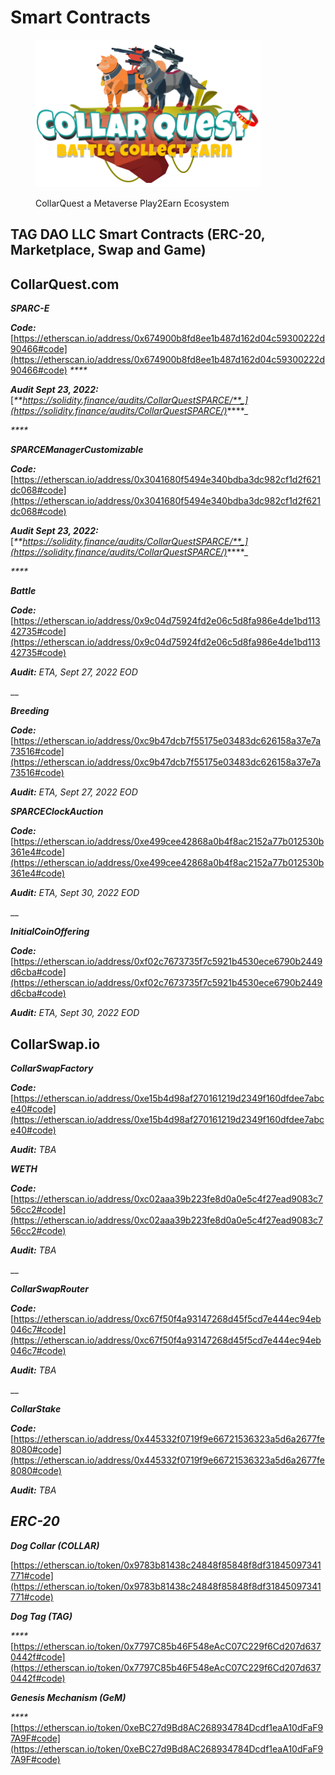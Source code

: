 # Smart Contracts

<figure><img src="../../.gitbook/assets/CQ-Title.png" alt=""><figcaption><p>CollarQuest a Metaverse Play2Earn Ecosystem</p></figcaption></figure>

## TAG DAO LLC Smart Contracts (ERC-20, Marketplace, Swap and Game)

## **CollarQuest.com**

_**SPARC-E**_

_**Code:**_ [https://etherscan.io/address/0x674900b8fd8ee1b487d162d04c59300222d90466#code](https://etherscan.io/address/0x674900b8fd8ee1b487d162d04c59300222d90466#code) _****_&#x20;

_**Audit Sept 23, 2022:**_ [_**https://solidity.finance/audits/CollarQuestSPARCE/**_](https://solidity.finance/audits/CollarQuestSPARCE/)_****_

_****_

_**SPARCEManagerCustomizable**_

_**Code:**_ [https://etherscan.io/address/0x3041680f5494e340bdba3dc982cf1d2f621dc068#code](https://etherscan.io/address/0x3041680f5494e340bdba3dc982cf1d2f621dc068#code)

_**Audit Sept 23, 2022:**_ [_**https://solidity.finance/audits/CollarQuestSPARCE/**_](https://solidity.finance/audits/CollarQuestSPARCE/)_****_

_****_

_**Battle**_

_**Code:**_ [https://etherscan.io/address/0x9c04d75924fd2e06c5d8fa986e4de1bd11342735#code](https://etherscan.io/address/0x9c04d75924fd2e06c5d8fa986e4de1bd11342735#code)

_**Audit:** ETA, Sept 27, 2022 EOD_

__

_**Breeding**_

_**Code:**_ [https://etherscan.io/address/0xc9b47dcb7f55175e03483dc626158a37e7a73516#code](https://etherscan.io/address/0xc9b47dcb7f55175e03483dc626158a37e7a73516#code)

_**Audit:** ETA, Sept 27, 2022 EOD_



_**SPARCEClockAuction**_

_**Code:**_ [https://etherscan.io/address/0xe499cee42868a0b4f8ac2152a77b012530b361e4#code](https://etherscan.io/address/0xe499cee42868a0b4f8ac2152a77b012530b361e4#code)

_**Audit:** ETA, Sept 30, 2022 EOD_

__

_**InitialCoinOffering**_

_**Code:**_ [https://etherscan.io/address/0xf02c7673735f7c5921b4530ece6790b2449d6cba#code](https://etherscan.io/address/0xf02c7673735f7c5921b4530ece6790b2449d6cba#code)

_**Audit:** ETA, Sept 30, 2022 EOD_

## **CollarSwap.io**

_**CollarSwapFactory**_

_**Code:**_ [https://etherscan.io/address/0xe15b4d98af270161219d2349f160dfdee7abce40#code](https://etherscan.io/address/0xe15b4d98af270161219d2349f160dfdee7abce40#code)

_**Audit:** TBA_



_**WETH**_

_**Code:**_ [https://etherscan.io/address/0xc02aaa39b223fe8d0a0e5c4f27ead9083c756cc2#code](https://etherscan.io/address/0xc02aaa39b223fe8d0a0e5c4f27ead9083c756cc2#code)

_**Audit:** TBA_

__

_**CollarSwapRouter**_

_**Code:**_ [https://etherscan.io/address/0xc67f50f4a93147268d45f5cd7e444ec94eb046c7#code](https://etherscan.io/address/0xc67f50f4a93147268d45f5cd7e444ec94eb046c7#code)

_**Audit:** TBA_

__

_**CollarStake**_

_**Code:**_ [https://etherscan.io/address/0x445332f0719f9e66721536323a5d6a2677fe8080#code](https://etherscan.io/address/0x445332f0719f9e66721536323a5d6a2677fe8080#code)

_**Audit:** TBA_



## _ERC-20_

_**Dog Collar (COLLAR)**_

[https://etherscan.io/token/0x9783b81438c24848f85848f8df31845097341771#code](https://etherscan.io/token/0x9783b81438c24848f85848f8df31845097341771#code)

_**Dog Tag (TAG)**_

_****_[https://etherscan.io/token/0x7797C85b46F548eAcC07C229f6Cd207d6370442f#code](https://etherscan.io/token/0x7797C85b46F548eAcC07C229f6Cd207d6370442f#code)

_**Genesis Mechanism (GeM)**_

_****_[https://etherscan.io/token/0xeBC27d9Bd8AC268934784Dcdf1eaA10dFaF97A9F#code](https://etherscan.io/token/0xeBC27d9Bd8AC268934784Dcdf1eaA10dFaF97A9F#code)
